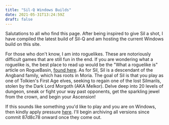 ```yaml
---
title: "Sil-Q Windows Builds"
date: 2021-05-31T13:24:59Z
draft: false
---
```

Salutations to all who find this page. After being inspired to give Sil a shot, I have compiled the latest build of Sil-Q and am hosting the current Windows build on this site.

For those who don't know, I am into roguelikes. These are notoriously difficult games that are still fun in the end. If you are wondering what a roguelike is, the best place to read up would be the "What a roguelike is" article on RogueBasin, [found here](http://www.roguebasin.com/index.php?title=What_a_roguelike_is). As for Sil, Sil is a descendant of the Angband family, which has roots in Moria. The goal of Sil is that you play as one of Tolkien's First Age elves, seeking to regain one of the lost Silmarils, stolen by the Dark Lord Morgoth (AKA Melkor). Delve deep into 20 levels of dungeon, sneak or fight your way past opponents, get the sparkling jewel from the crown, and begin your Ascension!

If this sounds like something you'd like to play and you are on Windows, then kindly apply pressure [here](//games.jdcain.me/sil-q/latest.7z). I'll begin archiving all versions since commit 87d8c78 onward once they come out.

